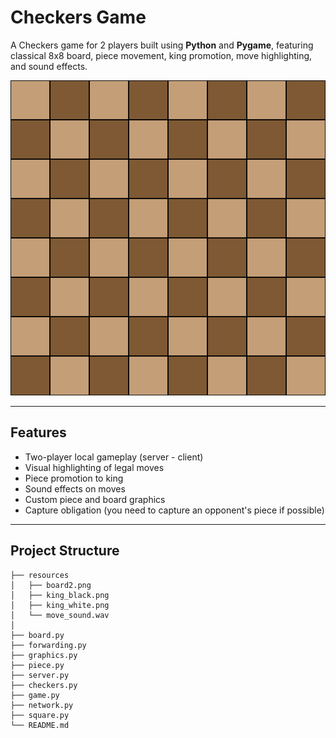 # Checkers Game

A Checkers game for 2 players built using **Python** and **Pygame**, 
featuring classical 8x8 board, piece movement, king promotion, move highlighting, and sound effects.

![screenshot](resources/board2.png)

---

## Features

- Two-player local gameplay (server - client)
- Visual highlighting of legal moves
- Piece promotion to king
- Sound effects on moves
- Custom piece and board graphics
- Capture obligation (you need to capture an opponent's piece if possible)

---

## Project Structure
```
├── resources
│   ├── board2.png
│   ├── king_black.png
│   ├── king_white.png
│   └── move_sound.wav
│   
├── board.py
├── forwarding.py
├── graphics.py
├── piece.py
├── server.py
├── checkers.py
├── game.py
├── network.py
├── square.py
└── README.md
```


